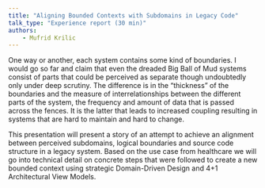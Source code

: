 ```yaml
---
title: "Aligning Bounded Contexts with Subdomains in Legacy Code"
talk_type: "Experience report (30 min)"
authors:
    - Mufrid Krilic
---
```

One way or another, each system contains some kind of boundaries. I would go so far and claim that even the dreaded Big Ball of Mud systems consist of parts that could be perceived as separate though undoubtedly only under deep scrutiny. The difference is in the “thickness” of the boundaries and the measure of interrelationships between the different parts of the system, the frequency and amount of data that is passed across the fences. It is the latter that leads to increased coupling resulting in systems that are hard to maintain and hard to change.

This presentation will present a story of an attempt to achieve an alignment between perceived subdomains, logical boundaries and source code structure in a legacy system. Based on the use case from healthcare we will go into technical detail on concrete steps that were followed to create a new bounded context using strategic Domain-Driven Design and 4+1 Architectural View Models.
